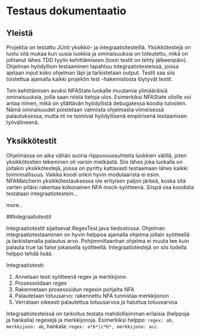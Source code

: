 # Testaus dokumentaatio

## Yleistä

Projektia on testattu JUnit yksikkö- ja integraatiotesteillä. Yksikkötestejä on luotu sitä mukaa kun uusia luokkia ja ominaisuuksia on toteutettu, mikä on johtanut lähes TDD tyylin kehittämiseen (tosin testit on tehty jälkeenpäin). Ohjelman hyödyllisin testaaminen tapahtuu integraatiotesteissä, joissa ajetaan input koko ohjelman läpi ja tarkistetaan output. Testit saa siis toistettua ajamalla kaikki projektin test -hakemistosta löytyvät testit. 

Tein kehittämisen avuksi NFAState luokalle muutamia ylimääräisiä ominaisuuksia, joilla saan niistä tietoja ulos. Esimerkiksi NFAState oliolle voi antaa nimen, mikä on yllättävän hyödyllistä debugatessa koodia tulostein. Nämä ominaisuudet poistetaan valmiista ohjelmasta viimeisessä palautuksessa, mutta nt ne toimivat hyödyllisenä empiirisenä testaamisen työvälineenä.

## Yksikkötestit

Ohjelmassa on aika vähän suoria riippuvuussuhteita luokkien välillä, joten yksikkötestien tekeminen oli varsin mielkästä. Siis lähes joka luokalla on joitakin yksikkötestejä, joissa on pyritty kattavasti testaamaan lähes kaikki toiminnallisuus. Vaikka koodi onkin hyvin modulaarista ei esim. NFAMatcherin yksikkötestauksessa ole erityisen paljon järkeä, koska sitä varten pitäisi rakentaa kokonainen NFA mock-syötteenä. Siispä osa koodista testataan integraatiotestein...

more..

##Integraatiotestit

Integraatiotestit sijaitsevat RegexTest.java tiedostossa. Ohjelman integraatiotestaaminen on hyvin helppoa ajamalla ohjelma jollain syötteellä ja tarkistamalla palautus arvo. Pohjimmiltaanhan ohjelma ei muuta tee kuin palauta true tai false jokaisella syötteellä. Integraatiotestejä on siis todella helppo tehdä lisää.

Integraatiotesti:
1. Annetaan testi syötteenä regex ja merkkijono 
2. Prosessoidaan regex
3. Rakennetaan prosessoidun regexin pohjalta NFA
4. Palautetaan totuusarvo: rakennettu NFA tunnistaa merkkijonon
5. Verrataan oikeasti palautettua totuusarvoa ja haluttua totuusarvoa

Integraatiotesteissä on tarkoitus testata mahdollisimman erilaisia (helppoja ja hankalia) regexejä ja merkkijonoja. 
Esimerkiksi helppo: `regex: ab, merkkijono: ab`, hankala: `regex: a*b*|c*b*, merkkijono: acc`.
 
